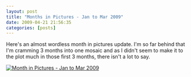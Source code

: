 ```yaml
---
layout: post
title: "Months in Pictures - Jan to Mar 2009"
date: 2009-04-21 21:56:35
categories: [posts]
---
```


Here's an almost wordless month in pictures update. I'm so far behind that I'm cramming 3 months into one mosaic and as I didn't seem to make it to the plot much in those first 3 months, there isn't a lot to say.

[![Month in Pictures - Jan to Mar 2009](https://farm4.static.flickr.com/3589/3460706990_1b0d61f72e.jpg)](https://www.flickr.com/photos/warriorwomen/3460706990/)
